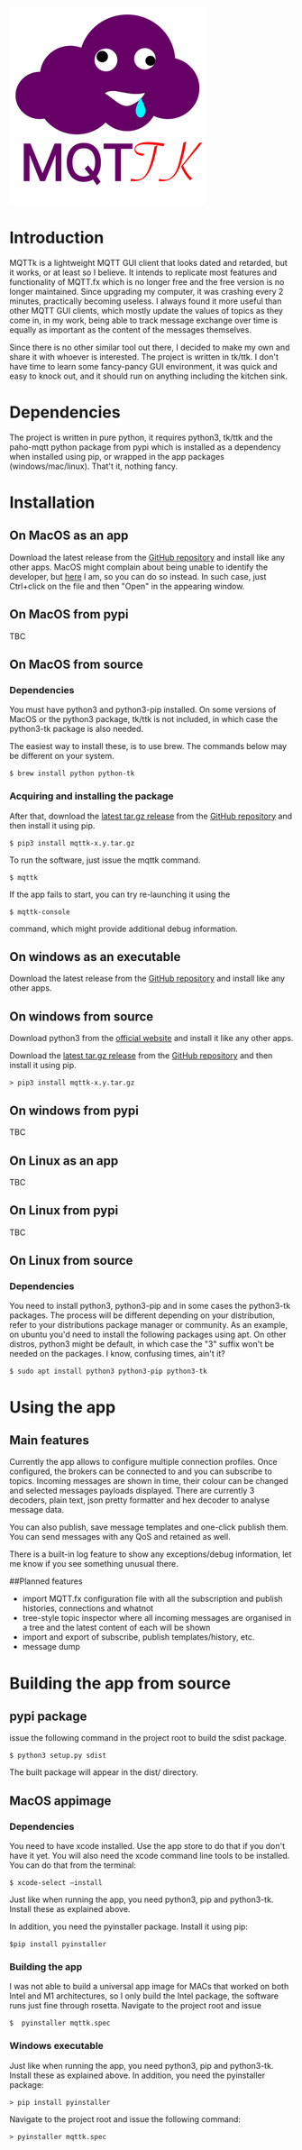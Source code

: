 ![MQTTk](/mqttk/mqttk_splash.png)

# Introduction
MQTTk is a lightweight MQTT GUI client that looks dated and retarded, but it works, or at least so I believe. 
It intends to replicate most features and functionality of MQTT.fx which is no longer free 
and the free version is no longer maintained. Since upgrading my computer, it was crashing 
every 2 minutes, practically becoming useless. I always found it more useful than other 
MQTT GUI clients, which mostly update the values of topics as they come in, in my work, 
being able to track message exchange over time is equally as important as the content of 
the messages themselves.

Since there is no other similar tool out there, I decided to make my own and share it with
whoever is interested. The project is written in tk/ttk. I don't have time to learn some
fancy-pancy GUI environment, it was quick and easy to knock out, and it should run on anything
including the kitchen sink.

# Dependencies
The project is written in pure python, it requires python3, tk/ttk and the paho-mqtt python
package from pypi which is installed as a dependency when installed using pip, or wrapped
in the app packages (windows/mac/linux). That't it, nothing fancy.

# Installation
## On MacOS as an app
Download the latest release from the [GitHub repository](https://github.com/matesh/mqttk/releases)
and install like any other apps. MacOS might complain about being unable to identify the
developer, but [here](https://mateszabo.com) I am, so you can do so instead. In such case, just
Ctrl+click on the file and then "Open" in the appearing window.

## On MacOS from pypi
TBC

## On MacOS from source
### Dependencies
You must have python3 and python3-pip installed. On some versions of MacOS or the python3
package, tk/ttk is not included, in which case the python3-tk package is also needed.

The easiest way to install these, is to use brew. The commands below may be different on your
system.

```shell
$ brew install python python-tk
```
### Acquiring and installing the package
After that, download the [latest tar.gz release](insertlinkhere) from the [GitHub repository](https://github.com/matesh/mqttk/releases)
and then install it using pip.
```shell
$ pip3 install mqttk-x.y.tar.gz
```

To run the software, just issue the mqttk command. 
```shell
$ mqttk
```

If the app fails to start, you can try re-launching it using the
```shell
$ mqttk-console
```
command, which might provide additional debug information.

## On windows as an executable
Download the latest release from the [GitHub repository](https://github.com/matesh/mqttk/releases)
and install like any other apps.

## On windows from source
Download python3 from the [official website](https://www.python.org/downloads/) and install it like any other apps.

Download the [latest tar.gz release](insertlinkhere) from the [GitHub repository](https://github.com/matesh/mqttk/releases)
and then install it using pip.

```shell
> pip3 install mqttk-x.y.tar.gz
```

## On windows from pypi
TBC

## On Linux as an app
TBC

## On Linux from pypi
TBC

## On Linux from source

### Dependencies
You need to install python3, python3-pip and in some cases the python3-tk packages. The process
will be different depending on your distribution, refer to your distributions package manager or
community. As an example, on ubuntu you'd need to install the following packages using apt. On
other distros, python3 might be default, in which case the "3" suffix won't be needed on the packages.
I know, confusing times, ain't it?

```shell
$ sudo apt install python3 python3-pip python3-tk
```

# Using the app
## Main features
Currently the app allows to configure multiple connection profiles. Once configured, the brokers
can be connected to and you can subscribe to topics. Incoming messages are shown in time, their colour
can be changed and selected messages payloads displayed. There are currently 3 decoders, plain text, json
pretty formatter and hex decoder to analyse message data. 

You can also publish, save message templates and one-click publish them. You can send messages with
any QoS and retained as well. 

There is a built-in log feature to show any exceptions/debug information, let me know if you see something
unusual there.

##Planned features
- import MQTT.fx configuration file with all the subscription and publish histories, connections and whatnot
- tree-style topic inspector where all incoming messages are organised in a tree and the latest content of each will be shown
- import and export of subscribe, publish templates/history, etc.
- message dump

# Building the app from source

## pypi package
issue the following command in the project root to build the sdist package.
```shell
$ python3 setup.py sdist
```
The built package will appear in the dist/ directory.

## MacOS appimage
### Dependencies
You need to have xcode installed. Use the app store to do that if you don't have it yet.
You will also need the xcode command line tools to be installed. You can do that from the terminal:

```shell
$ xcode-select —install
```

Just like when running the app, you need python3, pip and python3-tk. Install these as explained above.

In addition, you need the pyinstaller package. Install it using pip:
```shell
$pip install pyinstaller
```

### Building the app
I was not able to build a universal app image for MACs that worked on both Intel and M1 architectures,
so I only build the Intel package, the software runs just fine through rosetta.
Navigate to the project root and issue
```shell
$  pyinstaller mqttk.spec
```

### Windows executable
Just like when running the app, you need python3, pip and python3-tk. Install these as explained above.
In addition, you need the pyinstaller package:
```shell
> pip install pyinstaller
```

Navigate to the project root and issue the following command:
```shell
> pyinstaller mqttk.spec
```
